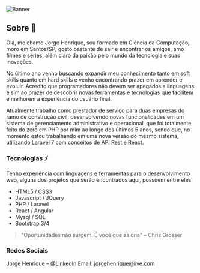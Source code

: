 ![Banner](http://atlasware.com.br/banner-github.png)

## Sobre 💬

Olá, me chamo Jorge Henrique, sou formado em Ciência da Computação, moro
em Santos/SP, gosto bastante de sair e encontrar os amigos, amo filmes e series, além
claro da paixão pelo mundo da tecnologia e suas inovações.

No último ano venho buscando expandir meu conhecimento tanto em soft skills
quanto em hard skills e venho encontrando prazer em aprender e evoluir. Acredito que
programadores não devem ser apegados a linguagens e sim ao prazer de descobrir
novas ferramentas e tecnologias que facilitem e melhorem a experiência do usuário final.

Atualmente trabalho como prestador de serviço para duas empresas do ramo de
construção civil, desenvolvendo novas funcionalidades em um sistema de
gerenciamento administrativo e operacional, que foi totalmente feito do zero em PHP por
mim ao longo dos últimos 5 anos, sendo que, no momento estou trabalhando em uma
nova versão do mesmo sistema, utilizando Laravel 7 com conceitos de API Rest e React.

### Tecnologias ⚡

Tenho experiência com linguagens e ferramentas para o desenvolvimento web, alguns dos projetos que serão encontrados aqui, possuem entre eles: 
- HTML5 / CSS3 
- Javascript / JQuery 
- PHP / Laravel
- React / Angular
- Mysql / SQL
- Bootstrap 3/4

> "Oportunidades não surgem. É você que as cria" – Chris Grosser

### Redes Sociais

Jorge Henrique – [@LinkedIn](https://www.linkedin.com/in/jorge-henrique-baptista/)
Email: jorgehenrique@live.com

